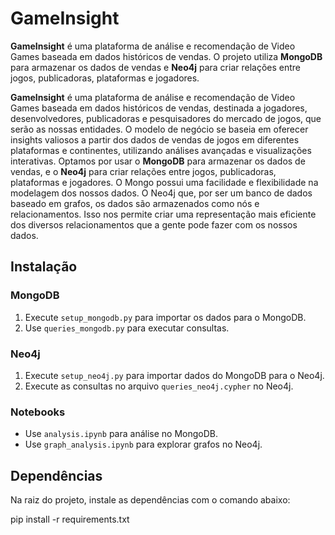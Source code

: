 # GameInsight

**GameInsight** é uma plataforma de análise e recomendação de Video Games baseada em dados históricos de vendas. O projeto utiliza **MongoDB** para armazenar os dados de vendas e **Neo4j** para criar relações entre jogos, publicadoras, plataformas e jogadores.

**GameInsight** é uma plataforma de análise e recomendação de Video Games baseada em dados históricos de vendas, destinada a jogadores, desenvolvedores, publicadoras e pesquisadores do mercado de jogos, que serão as nossas entidades. O modelo de negócio se baseia em oferecer insights valiosos a partir dos dados de vendas de jogos em diferentes plataformas e continentes, utilizando análises avançadas e visualizações interativas.
Optamos por usar o **MongoDB** para armazenar os dados de vendas, e o **Neo4j** para criar relações entre jogos, publicadoras, plataformas e jogadores. O Mongo possui uma facilidade e flexibilidade na modelagem dos nossos dados. O Neo4j que, por ser um banco de dados baseado em grafos, os dados são armazenados como nós e relacionamentos. Isso nos permite criar uma representação mais eficiente dos diversos relacionamentos que a gente pode fazer com os nossos dados.

## Instalação

### MongoDB

1. Execute `setup_mongodb.py` para importar os dados para o MongoDB.
2. Use `queries_mongodb.py` para executar consultas.

### Neo4j

1. Execute `setup_neo4j.py` para importar dados do MongoDB para o Neo4j.
2. Execute as consultas no arquivo `queries_neo4j.cypher` no Neo4j.

### Notebooks

- Use `analysis.ipynb` para análise no MongoDB.
- Use `graph_analysis.ipynb` para explorar grafos no Neo4j.

## Dependências

Na raiz do projeto, instale as dependências com o comando abaixo:

pip install -r requirements.txt